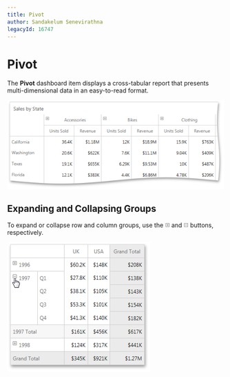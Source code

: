 ```yaml
---
title: Pivot
author: Sandakelum Senevirathna
legacyId: 16747
---
```

# Pivot
The **Pivot** dashboard item displays a cross-tabular report that presents multi-dimensional data in an easy-to-read format.

![PivotDemo_Web](../../../images/img22510.png)

## Expanding and Collapsing Groups
To expand or collapse row and column groups, use the ![Pivot_Expand_Web](../../../images/img22512.png) and ![Pivot_Collapse_Web](../../../images/img22513.png) buttons, respectively.

![Pivot_ExpandCollapse_Web](../../../images/img22511.png)